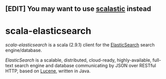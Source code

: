 ## [EDIT] You may want to use [scalastic](https://github.com/bsadeh/scalastic) instead 

# scala-elasticsearch

_scala-elasticsearch_ is a scala (2.9.1) client for the [ElasticSearch](http://www.elasticsearch.org/)
search engine/database.

_ElasticSearch_ is a scalable, distributed, cloud-ready, highly-available,
full-text search engine and database communicating by JSON over RESTful HTTP,
based on [Lucene](http://lucene.apache.org/), written in Java.
